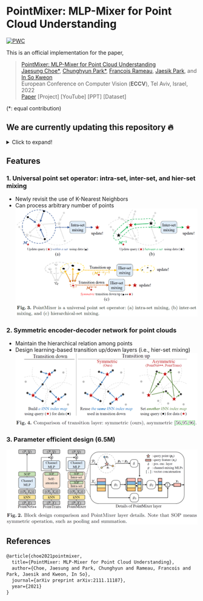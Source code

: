 # PointMixer: MLP-Mixer for Point Cloud Understanding

[![PWC](https://img.shields.io/endpoint.svg?url=https://paperswithcode.com/badge/pointmixer-mlp-mixer-for-point-cloud/semantic-segmentation-on-s3dis-area5)](https://paperswithcode.com/sota/semantic-segmentation-on-s3dis-area5?p=pointnext-revisiting-pointnet-with-improved)

This is an official implementation for the paper,
> [PointMixer: MLP-Mixer for Point Cloud Understanding](https://arxiv.org/pdf/2111.11187)<br/>
> [Jaesung Choe*](https://sites.google.com/view/jaesungchoe), [Chunghyun Park*](https://chrockey.github.io/), [Francois Rameau](https://rameau-fr.github.io/), [Jaesik Park](https://jaesik.info/), and [In So Kweon](https://rcv.kaist.ac.kr)<br/>
> European Conference on Computer Vision (**ECCV**), Tel Aviv, Israel, 2022<br/>
> [Paper](https://arxiv.org/pdf/2111.11187) [Project] [YouTube] [PPT] [Dataset]<br/>

(*: equal contribution)

## We are currently updating this repository :fire:
<details>
<summary>Click to expand!</summary>

- [ ] semseg<br/>  
  - [ ] methods
    - [x] ~~pointmixer~~
    - [ ] point transformer
    - [ ] pointnet++
  - [ ] s3dis weights  
  - [ ] scannet weights
- [ ] objcls<br/>
- [ ] recon<br/>
</details>

## Features
### 1. Universal point set operator: intra-set, inter-set, and hier-set mixing <br/>
- Newly revisit the use of K-Nearest Neighbors <br/>
- Can process arbitrary number of points <br/>
<img src="./fig/universal point set operator.PNG" width="560" > <br/>

### 2. Symmetric encoder-decoder network for point clouds <br/>
- Maintain the hierarchical relation among points <br/>
- Design learning-based transition up/down layers (i.e., hier-set mixing) <br/>
<img src="./fig/symmetric.PNG" width="572" > <br/>

### 3. Parameter efficient design (**6.5M**) <br/>
<img src="./fig/arch.PNG" width="617" > <br/>


## References
```
@article{choe2021pointmixer,
  title={PointMixer: MLP-Mixer for Point Cloud Understanding},
  author={Choe, Jaesung and Park, Chunghyun and Rameau, Francois and Park, Jaesik and Kweon, In So},
  journal={arXiv preprint arXiv:2111.11187},
  year={2021}
}
```
